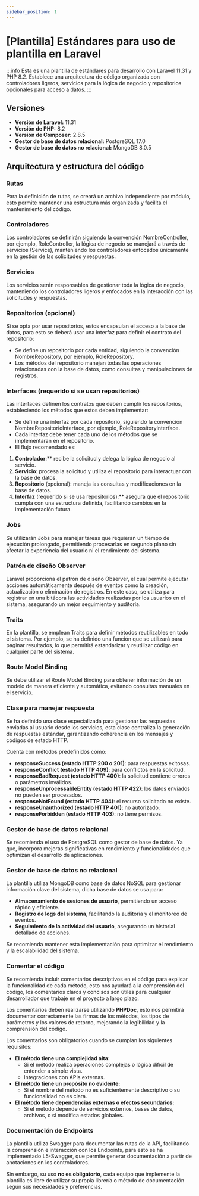 ```yaml
---
sidebar_position: 1
---
```


# [Plantilla] Estándares para uso de plantilla en Laravel

:::info
Esta es una plantilla de estándares para desarrollo con Laravel 11.31 y PHP 8.2. Establece una arquitectura de código organizada con controladores ligeros, servicios para la lógica de negocio y repositorios opcionales para acceso a datos.
:::

## Versiones
- **Versión de Laravel:** 11.31
- **Versión de PHP:** 8.2
- **Versión de Composer:** 2.8.5
- **Gestor de base de datos relacional:** PostgreSQL 17.0
- **Gestor de base de datos no relacional:** MongoDB 8.0.5

## Arquitectura y estructura del código
### Rutas
Para la definición de rutas, se creará un archivo independiente por módulo, esto permite mantener una estructura más organizada y facilita el mantenimiento del código.

### Controladores
Los controladores se definirán siguiendo la convención NombreController, por ejemplo, RoleController, la lógica de negocio se manejará a través de servicios (Service), manteniendo los controladores enfocados únicamente en la gestión de las solicitudes y respuestas.

### Servicios
Los servicios serán responsables de gestionar toda la lógica de negocio, manteniendo los controladores ligeros y enfocados en la interacción con las solicitudes y respuestas.

### Repositorios (opcional)
Si se opta por usar repositorios, estos encapsulan el acceso a la base de datos, para esto se deberá usar una interfaz para definir el contrato del repositorio:

- Se define un repositorio por cada entidad, siguiendo la convención NombreRepository, por ejemplo, RoleRepository.
- Los métodos del repositorio manejan todas las operaciones relacionadas con la base de datos, como consultas y manipulaciones de registros.

### Interfaces (requerido si se usan repositorios)
Las interfaces definen los contratos que deben cumplir los repositorios, estableciendo los métodos que estos deben implementar:
- Se define una interfaz por cada repositorio, siguiendo la convención NombreRepositorioInterface, por ejemplo, RoleRepositoryInterface.
- Cada interfaz debe tener cada uno de los métodos que se implementaran en el repositorio.
- El flujo recomendado es: 
1. **Controlador**:** recibe la solicitud y delega la lógica de negocio al servicio.
1. **Servicio**: procesa la solicitud y utiliza el repositorio para interactuar con la base de datos.
1. **Repositorio** (opcional): maneja las consultas y modificaciones en la base de datos.
1. **Interfaz** (requerido si se usa repositorios):** asegura que el repositorio cumpla con una estructura definida, facilitando cambios en la implementación futura.

### Jobs
Se utilizarán Jobs para manejar tareas que requieran un tiempo de ejecución prolongado, permitiendo procesarlas en segundo plano sin afectar la experiencia del usuario ni el rendimiento del sistema.

### Patrón de diseño Observer
Laravel proporciona el patrón de diseño Observer, el cual permite ejecutar acciones automáticamente después de eventos como la creación, actualización o eliminación de registros. En este caso, se utiliza para registrar en una bitácora las actividades realizadas por los usuarios en el sistema, asegurando un mejor seguimiento y auditoría.

### Traits
En la plantilla, se emplean Traits para definir métodos reutilizables en todo el sistema. Por ejemplo, se ha definido una función que se utilizará para paginar resultados, lo que permitirá estandarizar y reutilizar código en cualquier parte del sistema.

### Route Model Binding
Se debe utilizar el Route Model Binding para obtener información de un modelo de manera eficiente y automática, evitando consultas manuales en el servicio.

### Clase para manejar respuesta
Se ha definido una clase especializada para gestionar las respuestas enviadas al usuario desde los servicios, esta clase centraliza la generación de respuestas estándar, garantizando coherencia en los mensajes y códigos de estado HTTP.

Cuenta con métodos predefinidos como:

- **responseSuccess (estado HTTP 200 o 201)**: para respuestas exitosas.
- **responseConflict (estado HTTP 409)**: para conflictos en la solicitud.
- **responseBadRequest (estado HTTP 400)**: la solicitud contiene errores o parámetros inválidos.
- **responseUnprocessableEntity (estado HTTP 422)**: los datos enviados no pueden ser procesados.
- **responseNotFound (estado HTTP 404)**: el recurso solicitado no existe.
- **responseUnauthorized (estado HTTP 401)**: no autorizado.
- **responseForbidden (estado HTTP 403)**: no tiene permisos.

### Gestor de base de datos relacional
Se recomienda el uso de PostgreSQL como gestor de base de datos. Ya que, incorpora mejoras significativas en rendimiento y funcionalidades que optimizan el desarrollo de aplicaciones.

### Gestor de base de datos no relacional
La plantilla utiliza MongoDB como base de datos NoSQL para gestionar información clave del sistema, dicha base de datos se usa para:

- **Almacenamiento de sesiones de usuario**, permitiendo un acceso rápido y eficiente.
- **Registro de logs del sistema**, facilitando la auditoría y el monitoreo de eventos.
- **Seguimiento de la actividad del usuario**, asegurando un historial detallado de acciones.

Se recomienda mantener esta implementación para optimizar el rendimiento y la escalabilidad del sistema.

### Comentar el código
Se recomienda incluir comentarios descriptivos en el código para explicar la funcionalidad de cada método, esto nos ayudará a la comprensión del código, los comentarios claros y concisos son útiles para cualquier desarrollador que trabaje en el proyecto a largo plazo.

Los comentarios deben realizarse utilizando **PHPDoc**, esto nos permitirá documentar correctamente las firmas de los métodos, los tipos de parámetros y los valores de retorno, mejorando la legibilidad y la comprensión del código.

Los comentarios son obligatorios cuando se cumplan los siguientes requisitos:

- **El método tiene una complejidad alta:**
  - Si el método realiza operaciones complejas o lógica difícil de entender a simple vista.
  - Integraciones con APIs externas.
- **El método tiene un propósito no evidente:**
  - Si el nombre del método no es suficientemente descriptivo o su funcionalidad no es clara.
- **El método tiene dependencias externas o efectos secundarios:**
  - Si el método depende de servicios externos, bases de datos, archivos, o si modifica estados globales.

### Documentación de Endpoints
La plantilla utiliza Swagger para documentar las rutas de la API, facilitando la comprensión e interacción con los Endpoints, para esto se ha implementado L5-Swagger, que permite generar documentación a partir de anotaciones en los controladores.

Sin embargo, su uso **no es obligatorio**, cada equipo que implemente la plantilla es libre de utilizar su propia librería o método de documentación según sus necesidades y preferencias.